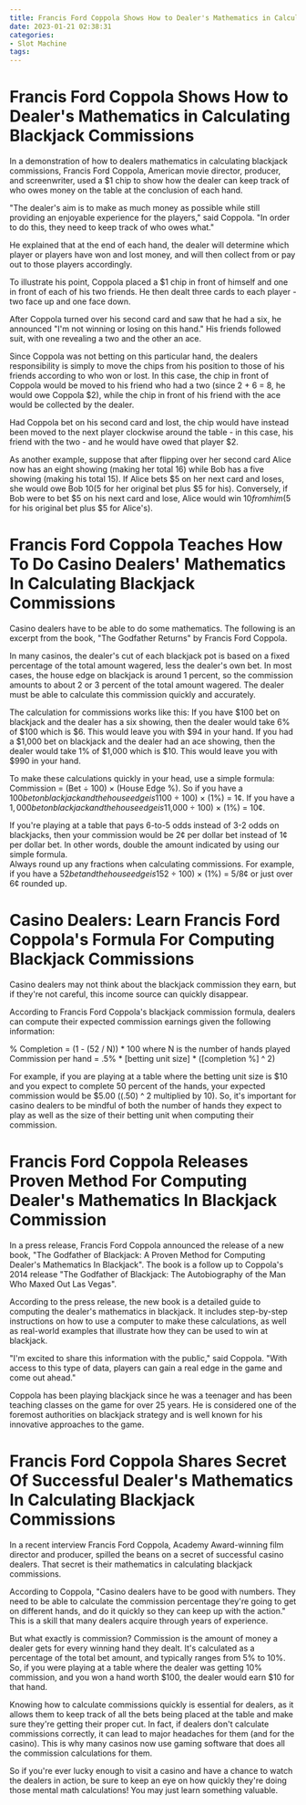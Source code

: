 ```yaml
---
title: Francis Ford Coppola Shows How to Dealer's Mathematics in Calculating Blackjack Commissions 
date: 2023-01-21 02:38:31
categories:
- Slot Machine
tags:
---
```



#  Francis Ford Coppola Shows How to Dealer's Mathematics in Calculating Blackjack Commissions 

In a demonstration of how to dealers mathematics in calculating blackjack commissions, Francis Ford Coppola, American movie director, producer, and screenwriter, used a $1 chip to show how the dealer can keep track of who owes money on the table at the conclusion of each hand. 

"The dealer's aim is to make as much money as possible while still providing an enjoyable experience for the players," said Coppola. "In order to do this, they need to keep track of who owes what." 

He explained that at the end of each hand, the dealer will determine which player or players have won and lost money, and will then collect from or pay out to those players accordingly. 

To illustrate his point, Coppola placed a $1 chip in front of himself and one in front of each of his two friends. He then dealt three cards to each player - two face up and one face down. 

After Coppola turned over his second card and saw that he had a six, he announced "I'm not winning or losing on this hand." His friends followed suit, with one revealing a two and the other an ace. 

Since Coppola was not betting on this particular hand, the dealers responsibility is simply to move the chips from his position to those of his friends according to who won or lost. In this case, the chip in front of Coppola would be moved to his friend who had a two (since 2 + 6 = 8, he would owe Coppola $2), while the chip in front of his friend with the ace would be collected by the dealer. 

Had Coppola bet on his second card and lost, the chip would have instead been moved to the next player clockwise around the table - in this case, his friend with the two - and he would have owed that player $2. 

As another example, suppose that after flipping over her second card Alice now has an eight showing (making her total 16) while Bob has a five showing (making his total 15). If Alice bets $5 on her next card and loses, she would owe Bob $10 ($5 for her original bet plus $5 for his). Conversely, if Bob were to bet $5 on his next card and lose, Alice would win $10 from him ($5 for his original bet plus $5 for Alice's).

#  Francis Ford Coppola Teaches How To Do Casino Dealers' Mathematics In Calculating Blackjack Commissions 

Casino dealers have to be able to do some mathematics. The following is an excerpt from the book, "The Godfather Returns" by Francis Ford Coppola.

In many casinos, the dealer's cut of each blackjack pot is based on a fixed percentage of the total amount wagered, less the dealer's own bet. In most cases, the house edge on blackjack is around 1 percent, so the commission amounts to about 2 or 3 percent of the total amount wagered. The dealer must be able to calculate this commission quickly and accurately. 

The calculation for commissions works like this: If you have $100 bet on blackjack and the dealer has a six showing, then the dealer would take 6% of $100 which is $6. This would leave you with $94 in your hand. If you had a $1,000 bet on blackjack and the dealer had an ace showing, then the dealer would take 1% of $1,000 which is $10. This would leave you with $990 in your hand.<br> 

To make these calculations quickly in your head, use a simple formula: Commission = (Bet ÷ 100) × (House Edge %). So if you have a $100 bet on blackjack and the house edge is 1%, then the commission would be ($100 ÷ 100) × (1%) = 1¢. If you have a $1,000 bet on blackjack and the house edge is 1%, then the commission would be ($1,000 ÷ 100) × (1%) = 10¢.<br>

If you're playing at a table that pays 6-to-5 odds instead of 3-2 odds on blackjacks, then your commission would be 2¢ per dollar bet instead of 1¢ per dollar bet. In other words, double the amount indicated by using our simple formula.<br> 
Always round up any fractions when calculating commissions. For example, if you have a $52 bet and the house edge is 1%, then your commission would be ($52 ÷ 100) × (1%) = 5/8¢ or just over 6¢ rounded up.

#  Casino Dealers: Learn Francis Ford Coppola's Formula For Computing Blackjack Commissions 

Casino dealers may not think about the blackjack commission they earn, but if they're not careful, this income source can quickly disappear.

According to Francis Ford Coppola's blackjack commission formula, dealers can compute their expected commission earnings given the following information:

% Completion = (1 - (52 / N)) * 100 where N is the number of hands played
Commission per hand = .5% * [betting unit size] * ([completion %] ^ 2)

For example, if you are playing at a table where the betting unit size is $10 and you expect to complete 50 percent of the hands, your expected commission would be $5.00 ((.50) ^ 2 multiplied by 10). So, it's important for casino dealers to be mindful of both the number of hands they expect to play as well as the size of their betting unit when computing their commission.

#  Francis Ford Coppola Releases Proven Method For Computing Dealer's Mathematics In Blackjack Commission 

In a press release, Francis Ford Coppola announced the release of a new book, "The Godfather of Blackjack: A Proven Method for Computing Dealer's Mathematics In Blackjack". The book is a follow up to Coppola's 2014 release "The Godfather of Blackjack: The Autobiography of the Man Who Maxed Out Las Vegas".

According to the press release, the new book is a detailed guide to computing the dealer's mathematics in blackjack. It includes step-by-step instructions on how to use a computer to make these calculations, as well as real-world examples that illustrate how they can be used to win at blackjack.

"I'm excited to share this information with the public," said Coppola. "With access to this type of data, players can gain a real edge in the game and come out ahead."

Coppola has been playing blackjack since he was a teenager and has been teaching classes on the game for over 25 years. He is considered one of the foremost authorities on blackjack strategy and is well known for his innovative approaches to the game.

#  Francis Ford Coppola Shares Secret Of Successful Dealer's Mathematics In Calculating Blackjack Commissions

In a recent interview Francis Ford Coppola, Academy Award-winning film director and producer, spilled the beans on a secret of successful casino dealers. That secret is their mathematics in calculating blackjack commissions.

According to Coppola, "Casino dealers have to be good with numbers. They need to be able to calculate the commission percentage they're going to get on different hands, and do it quickly so they can keep up with the action." This is a skill that many dealers acquire through years of experience.

But what exactly is commission? Commission is the amount of money a dealer gets for every winning hand they dealt. It's calculated as a percentage of the total bet amount, and typically ranges from 5% to 10%. So, if you were playing at a table where the dealer was getting 10% commission, and you won a hand worth $100, the dealer would earn $10 for that hand.

Knowing how to calculate commissions quickly is essential for dealers, as it allows them to keep track of all the bets being placed at the table and make sure they're getting their proper cut. In fact, if dealers don't calculate commissions correctly, it can lead to major headaches for them (and for the casino). This is why many casinos now use gaming software that does all the commission calculations for them.

So if you're ever lucky enough to visit a casino and have a chance to watch the dealers in action, be sure to keep an eye on how quickly they're doing those mental math calculations! You may just learn something valuable.